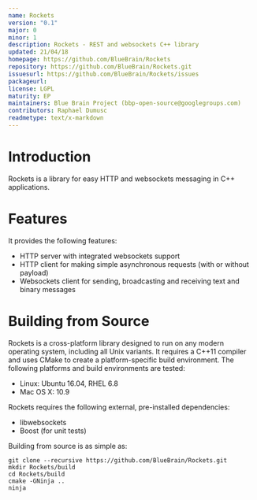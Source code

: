 ```yaml
---
name: Rockets
version: "0.1"
major: 0
minor: 1
description: Rockets - REST and websockets C++ library
updated: 21/04/18
homepage: https://github.com/BlueBrain/Rockets
repository: https://github.com/BlueBrain/Rockets.git
issuesurl: https://github.com/BlueBrain/Rockets/issues
packageurl: 
license: LGPL
maturity: EP
maintainers: Blue Brain Project (bbp-open-source@googlegroups.com)
contributors: Raphael Dumusc
readmetype: text/x-markdown
---
```


# Introduction

Rockets is a library for easy HTTP and websockets messaging in C++ applications.

# Features

It provides the following features:

* HTTP server with integrated websockets support
* HTTP client for making simple asynchronous requests (with or without payload)
* Websockets client for sending, broadcasting and receiving text and binary
  messages

# Building from Source

Rockets is a cross-platform library designed to run on any modern operating
system, including all Unix variants. It requires a C++11 compiler and uses CMake
to create a platform-specific build environment. The following platforms and
build environments are tested:

* Linux: Ubuntu 16.04, RHEL 6.8
* Mac OS X: 10.9

Rockets requires the following external, pre-installed dependencies:

* libwebsockets
* Boost (for unit tests)

Building from source is as simple as:

    git clone --recursive https://github.com/BlueBrain/Rockets.git
    mkdir Rockets/build
    cd Rockets/build
    cmake -GNinja ..
    ninja

